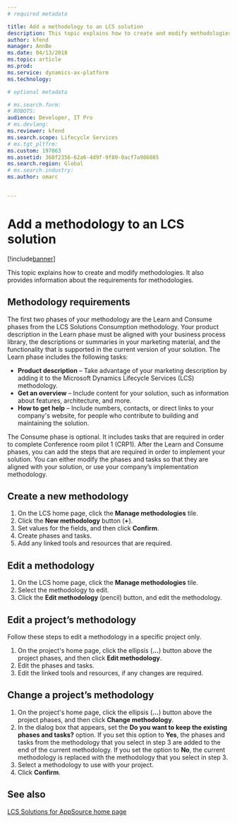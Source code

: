 ```yaml
---
# required metadata

title: Add a methodology to an LCS solution
description: This topic explains how to create and modify methodologies. It also provides information about the requirements for methodologies.
author: kfend
manager: AnnBe
ms.date: 04/13/2018
ms.topic: article
ms.prod: 
ms.service: dynamics-ax-platform
ms.technology: 

# optional metadata

# ms.search.form: 
# ROBOTS: 
audience: Developer, IT Pro
# ms.devlang: 
ms.reviewer: kfend
ms.search.scope: Lifecycle Services
# ms.tgt_pltfrm: 
ms.custom: 197063
ms.assetid: 368f2356-62a6-4d9f-9f80-0acf7a986085
ms.search.region: Global
# ms.search.industry: 
ms.author: omarc


---
```


# Add a methodology to an LCS solution

[!include[banner](../includes/banner.md)]


This topic explains how to create and modify methodologies. It also provides information about the requirements for methodologies.

Methodology requirements
------------------------

The first two phases of your methodology are the Learn and Consume phases from the LCS Solutions Consumption methodology. Your product description in the Learn phase must be aligned with your business process library, the descriptions or summaries in your marketing material, and the functionality that is supported in the current version of your solution. The Learn phase includes the following tasks:

-   **Product description** – Take advantage of your marketing description by adding it to the Microsoft Dynamics Lifecycle Services (LCS) methodology.
-   **Get an overview** – Include content for your solution, such as information about features, architecture, and more.
-   **How to get help** – Include numbers, contacts, or direct links to your company's website, for people who contribute to building and maintaining the solution.

The Consume phase is optional. It includes tasks that are required in order to complete Conference room pilot 1 (CRP1). After the Learn and Consume phases, you can add the steps that are required in order to implement your solution. You can either modify the phases and tasks so that they are aligned with your solution, or use your company’s implementation methodology.

## Create a new methodology
1.  On the LCS home page, click the **Manage methodologies** tile.
2.  Click the **New methodology** button (**+**).
3.  Set values for the fields, and then click **Confirm**.
4.  Create phases and tasks.
5.  Add any linked tools and resources that are required.

## Edit a methodology
1.  On the LCS home page, click the **Manage methodologies** tile.
2.  Select the methodology to edit.
3.  Click the **Edit methodology** (pencil) button, and edit the methodology.

## Edit a project’s methodology
Follow these steps to edit a methodology in a specific project only.

1.  On the project's home page, click the ellipsis (**...**) button above the project phases, and then click **Edit methodology**.
2.  Edit the phases and tasks.
3.  Edit the linked tools and resources, if any changes are required.

## Change a project’s methodology
1.  On the project's home page, click the ellipsis (**...**) button above the project phases, and then click **Change methodology**.
2.  In the dialog box that appears, set the **Do you want to keep the existing phases and tasks?** option. If you set this option to **Yes**, the phases and tasks from the methodology that you select in step 3 are added to the end of the current methodology. If you set the option to **No**, the current methodology is replaced with the methodology that you select in step 3.
3.  Select a methodology to use with your project.
4.  Click **Confirm**.


See also
--------

[LCS Solutions for AppSource home page](lcs-solutions-app-source.md)



